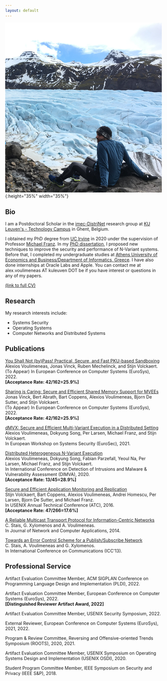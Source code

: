 ```yaml
---
layout: default
---
```


![](IMG_2181.jpg){:height="35%" width="35%"}

## [](#header-2)Bio

I am a Postdoctoral Scholar in the [imec-DistriNet](https://distrinet.cs.kuleuven.be/) research group at [KU Leuven's - Technology Campus](https://iiw.kuleuven.be/english/ghent/ghent) in Ghent, Belgium.

I obtained my PhD degree from [UC Irvine](https://uci.edu/) in 2020 under the supervision of Professor [Michael Franz](http://www.michaelfranz.com/).
In my [PhD dissertation](https://escholarship.org/uc/item/2719443b), I proposed new techniques to improve the security and performance of N-Variant systems. Before that, I completed my undergraduate studies at [Athens University of Economics and Business/Department of Informatics, Greece]((https://www.dept.aueb.gr/en/cs)). I have also done internships at Oracle Labs and Apple. You can contact me at alex.voulimeneas AT kuleuven DOT be if you have interest or questions in any of my papers.

[(link to full CV)](./papers/Voulimeneas_Alexios_academic_CV.pdf)

## [](#header-2)Research

My research interests include:

*   Systems Security
*   Operating Systems
*   Computer Networks and Distributed Systems

## [](#header-2)Publications

[You Shall Not (by)Pass! Practical, Secure, and Fast PKU-based Sandboxing](./papers/cerberus.pdf)    
Alexios Voulimeneas, Jonas Vinck, Ruben Mechelinck, and Stijn Volckaert.  
(To Appear) In European Conference on Computer Systems (EuroSys), 2022.  
**[Acceptance Rate: 42/162=25.9%]**

[Sharing is Caring: Secure and Efficient Shared Memory Support for MVEEs](./papers/eurosys22-final50.pdf)    
Jonas Vinck, Bert Abrath, Bart Coppens, Alexios Voulimeneas, Bjorn De Sutter, and Stijn Volckaert.  
(To Appear) In European Conference on Computer Systems (EuroSys), 2022.  
**[Acceptance Rate: 42/162=25.9%]**

[dMVX: Secure and Efficient Multi-Variant Execution in a Distributed Setting](https://arxiv.org/pdf/2011.02091.pdf)  
Alexios Voulimeneas, Dokyung Song, Per Larsen, Michael Franz, and Stijn Volckaert.  
In European Workshop on Systems Security (EuroSec), 2021.

[Distributed Heterogeneous N-Variant Execution](./papers/dimva20-paper27-final.pdf)  
Alexios Voulimeneas, Dokyung Song, Fabian Parzefall, Yeoul Na, Per Larsen, Michael Franz, and Stijn Volckaert.  
In International Conference on Detection of Intrusions and Malware
& Vulnerability Assessment (DIMVA), 2020.  
**[Acceptance Rate: 13/45=28.9%]**

[Secure and Efficient Application Monitoring and Replication](https://people.cs.kuleuven.be/~stijn.volckaert/papers/2016_ATC_ReMon.pdf)  
Stijn Volckaert, Bart Coppens, Alexios Voulimeneas, Andrei Homescu, Per Larsen, Bjorn De Sutter, and Michael Franz.  
In USENIX Annual Technical Conference (ATC), 2016.  
**[Acceptance Rate: 47/266=17.6%]**

[A Reliable Multicast Transport Protocol for Information-Centric Networks](https://mm.aueb.gr/publications/2014-RMTPSI-JNCA.pdf)  
C. Stais, G. Xylomenos and A. Voulimeneas.  
In Journal of Network and Computer Applications, 2014.  

[Towards an Error Control Scheme for a Publish/Subscribe Network](https://mm.aueb.gr/publications/2013-ECOPSUN-ICC.pdf)  
C. Stais, A. Voulimeneas and G. Xylomenos.  
In International Conference on Communications (ICC'13).  

## [](#header-2) Professional Service

Artifact Evaluation Committee Member, ACM SIGPLAN Conference on Programming Language Design and Implementation (PLDI), 2022.

Artifact Evaluation Committee Member, European Conference on Computer Systems (EuroSys), 2022.  
**[Distinguished Reviewer Artifact Award, 2022]**

Artifact Evaluation Committee Member, USENIX Security Symposium, 2022. 

External Reviewer, European Conference on Computer Systems (EuroSys), 2021, 2022.

Program & Review Committee, Reversing and Offensive-oriented Trends Symposium (ROOTS), 2020, 2021.

Artifact Evaluation Committee Member, USENIX Symposium on Operating Systems Design and Implementation (USENIX OSDI), 2020. 

Student Program Committee Member, IEEE Symposium on Security and Privacy (IEEE S&P), 2018.
